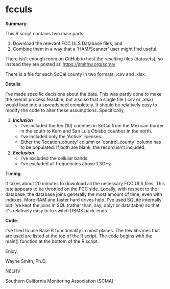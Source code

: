 # fcculs

**Summary**:

This R script contains two main parts:

1. Download the relevant FCC ULS Database files, and
2. Combine them in a way that a 'HAM/Scanner' user might find useful.

There isn't enough room on GitHub to host the resulting files (datasets), so instead they are posted at: https://smithw.org/scma/

There is a file for each SoCal county in two formats: .csv and .xlsx.

**Details**:

I've made specific decisions about the data.
  This was partly done to make the overall process feasible, but also so that a single file (.csv or .xlsx) would load into a spreadsheet completely.
  It should be relatively easy to modify the code to alter these assumptions.  Specifically,

1. ***Inclusion***
    * I've included the ten (10) counties in SoCal from the Mexican border in the south to Kern and San Luis Obisbo counties in the north.
    * I've included only the 'Active' licenses.
    * Either the 'location_county' column or 'control_county' column has to be populated.  If both are blank, the record isn't included.
2. ***Exclusion***
    * I've excluded the cellular bands.
    * I've excluded all frequencies above 1.3GHz.

**Timing**:

It takes about 20 minutes to download all the necessary FCC ULS files.
  This rate appears to be throttled on the FCC side.
  Locally, with respect to the database, the database joins generally the most amount of time, even with indexes.  More RAM and faster hard drives help.
  I've used SQLite internally but I've kept the joins in SQL (rather than, say, dplyr or data.table) so that it's relatively easy to to switch DBMS back-ends.

**Code**:

I've tried to use Base R functionality in most places.
  The few libraries that are used are listed at the top of the R script.
  The code begins with the main() function at the bottom of the R script.


Enjoy,

Wayne Smith, Ph.D.

N6LHV

Southern California Monitoring Association (SCMA)

